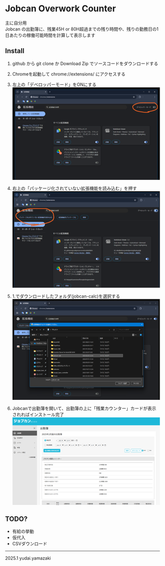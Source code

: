 
# Jobcan Overwork Counter

主に自分用<br>
Jobcan の出勤簿に、残業45H or 80H超過までの残り時間や、残りの勤務日の1日あたりの稼働可能時間を計算して表示します

## Install

1. github から git clone か Download Zip でソースコードをダウンロードする
2. Chromeを起動して chrome://extensions/ にアクセスする
3. 左上の「デベロッパーモード」をONにする
    ![alt text](docs/stp3.png)

4. 右上の「パッケージ化されていない拡張機能を読み込む」を押す
    ![alt text](docs/stp4.png)

5. 1.でダウンロードしたフォルダ(jobcan-calc)を選択する
    ![alt text](docs/stp5.png)

6. Jobcanで出勤簿を開いて、出勤簿の上に「残業カウンター」カードが表示されればインストール完了
    ![alt text](docs/stp6.png)

## TODO?

- 有給の挙動
- 仮代入
- CSVダウンロード

---
2025.1 yudai.yamazaki
